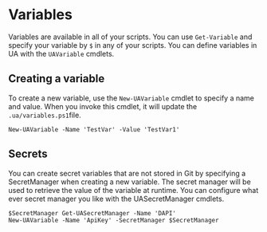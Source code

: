 # Variables

Variables are available in all of your scripts. You can use `Get-Variable` and specify your variable by `$` in any of your scripts. You can define variables in UA with the `UAVariable` cmdlets. 

## Creating a variable

To create a new variable, use the `New-UAVariable` cmdlet to specify a name and value. When you invoke this cmdlet, it will update the `.ua/variables.ps1`file. 

```text
New-UAVariable -Name 'TestVar' -Value 'TestVar1'
```

## Secrets

You can create secret variables that are not stored in Git by specifying a SecretManager when creating a new variable. The secret manager will be used to retrieve the value of the variable at runtime. You can configure what ever secret manager you like with the UASecretManager cmdlets. 

```text
$SecretManager Get-UASecretManager -Name 'DAPI'
New-UAVariable -Name 'ApiKey' -SecretManager $SecretManager
```



